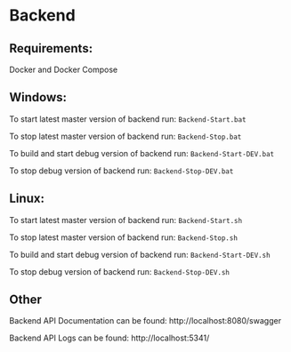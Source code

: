 # Backend
## Requirements:
Docker and Docker Compose

## Windows:
To start latest master version of backend run: `Backend-Start.bat`

To stop latest master version of backend run: `Backend-Stop.bat`

To build and start debug version of backend run: `Backend-Start-DEV.bat`

To stop debug version of backend run: `Backend-Stop-DEV.bat`

## Linux:
To start latest master version of backend run: `Backend-Start.sh`

To stop latest master version of backend run: `Backend-Stop.sh`

To build and start debug version of backend run: `Backend-Start-DEV.sh`

To stop debug version of backend run: `Backend-Stop-DEV.sh`

## Other
Backend API Documentation can be found: http://localhost:8080/swagger

Backend API Logs can be found: http://localhost:5341/
